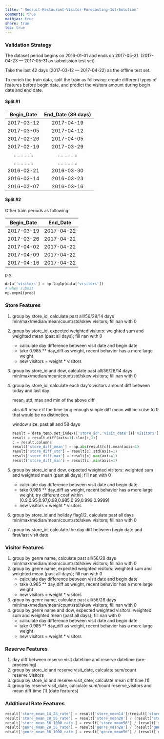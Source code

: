 ```yaml
---
title: " Recruit-Restaurant-Visitor-Forecasting-1st-Solution"
comments: true
mathjax: true
share: true
toc: true
---
```


### Validation Strategy

The dataset period begins on 2016-01-01 and ends on 2017-05-31. (2017-04-23 — 2017-05-31 as submission test set)

Take the last 42 days (2017-03-12 — 2017-04-22) as the offline test set.

To enrich the train data,  split the train as following: create different types of features before begin date, and predict the visitors amount during begin date and end date. 

#### Split #1

| Begin_Date | End_Date (39 days) |
| :--------: | :----------------: |
| 2017-03-12 |     2017-04-19     |
| 2017-03-05 |     2017-04-12     |
| 2017-02-26 |     2017-04-05     |
| 2017-02-19 |     2017-03-29     |
|   …………..   |       …………..       |
|   …………..   |       …………..       |
| 2016-02-21 |     2016-03-30     |
| 2016-02-14 |     2016-03-23     |
| 2016-02-07 |     2016-03-16     |

#### Split #2

Other train periods as following:

| Begin_Date |  End_Date  |
| :--------: | :--------: |
| 2017-03-19 | 2017-04-22 |
| 2017-03-26 | 2017-04-22 |
| 2017-04-02 | 2017-04-22 |
| 2017-04-09 | 2017-04-22 |
| 2017-04-16 | 2017-04-22 |

p.s. 

```python
data['visitors'] = np.log1p(data['visitors'])
# when submit 
np.expm1(pred)
```

### Store Features

1. group by store_id, calculate past all/56/28/14 days min/max/median/mean/count/std/skew visitors; fill nan with 0

2. group by store_id, expected weighted visitors: weighted sum and weighted mean (past all days); fill nan with 0

   *  calculate day difference between visit date and begin date
   *  take 0.985 ** day_diff as weight, recent behavior has a more large weight
   *  new visitors = weight * visitors

3. group by store_id and dow, calculate past all/56/28/14 days min/max/median/mean/count/std/skew visitors; fill nan with 0

4. group by store_id, calculate each day's visitors amount diff between today and last day

   mean, std, max and min of the above diff

   abs diff mean:  if the time long enough simple diff mean will be colse to 0 that would be no distinction.

   window size: past all and 58 days

   ```python
   result = data_temp.set_index(['store_id','visit_date'])['visitors'].unstack()
   result = result.diff(axis=1).iloc[:,1:]
   c = result.columns
   result['store_diff_mean'] = np.abs(result[c]).mean(axis=1)
   result['store_diff_std'] = result[c].std(axis=1)
   result['store_diff_max'] = result[c].max(axis=1)
   result['store_diff_min'] = result[c].min(axis=1)
   ```

5. group by store_id and dow, expected weighted visitors: weighted sum and weighted mean (past all days); fill nan with 0

   -  calculate day difference between visit date and begin date
   -  take 0.985 ** day_diff as weight, recent behavior has a more large weight; try different coef within [0.9,0.95,0.97,0.98,0.985,0.99,0.999,0.9999] 
   -  new visitors = weight * visitors

6. group by store_id and holiday flag1/2, calculate past all days min/max/median/mean/count/std/skew visitors; fill nan with 0

7. group by store_id, calculate the day diff between begin date and first/last visit date

### Visitor Features

1. group by genre name, calculate past all/56/28 days min/max/median/mean/count/std/skew visitors; fill nan with 0
2. group by genre name, expected weighted visitors: weighted sum and weighted mean (past all days); fill nan with 0
   -  calculate day difference between visit date and begin date
   -  take 0.985 ** day_diff as weight, recent behavior has a more large weight
   -  new visitors = weight * visitors
3. group by genre name, calculate past all/56/28 days min/max/median/mean/count/std/skew visitors; fill nan with 0
4. group by genre name and dow, expected weighted visitors: weighted sum and weighted mean (past all days); fill nan with 0
   -  calculate day difference between visit date and begin date
   -  take 0.985 ** day_diff as weight, recent behavior has a more large weight
   -  new visitors = weight * visitors

### Reserve Features

1. day diff between reserve visit datetime and reserve datetime (pre-processing)
2. group by store_id and reserve visit_date, calculate sum/count reserve_visitors
3. group by store_id and reserve visit_date, calculate mean diff time (1)
4. group by reserve visit_date, calculate sum/count reserve_visitors and mean diff time (1) (date features)

### Additional Rate Features

```python
result['store_mean_14_28_rate'] = result['store_mean14']/(result['store_mean28']+0.01)
result['store_mean_28_56_rate'] = result['store_mean28'] / (result['store_mean56'] + 0.01)
result['store_mean_56_1000_rate'] = result['store_mean56'] / (result['store_mean1000'] + 0.01)
result['genre_mean_28_56_rate'] = result['genre_mean28'] / (result['genre_mean56'] + 0.01)
result['genre_mean_56_1000_rate'] = result['genre_mean56'] / (result['genre_mean1000'] + 0.01)
```